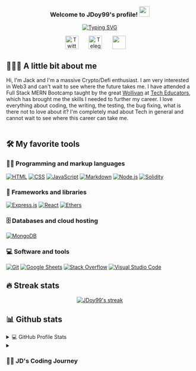<!-- Title -->
<h3 align="center">
  Welcome to JDoy99's profile!
  <img src="https://media.giphy.com/media/hvRJCLFzcasrR4ia7z/giphy.gif" width="28">
</h3>

<!-- Typing SVG -->
<p align="center">
  <a href="https://git.io/typing-svg"><img src="https://readme-typing-svg.demolab.com?font=Fira+Code&size=22&pause=2000&color=9A00FF&center=true&vCenter=true&width=435&lines=+Blockchain+Developer;Full+Stack+Web3+Development;Experienced+with+MERN+Stack" alt="Typing SVG" /></a>
</p>


<!-- Social icons section -->
<p align="center">
  <a href="https://twitter.com/JDoy99"><img width="36px" alt="Twitter" title="Twitter" src="https://github.com/JDoy99/JDoy99/blob/main/icons/64px/003-twitter.png"/></a>
  &#8287;&#8287;&#8287;&#8287;&#8287;
   <a href="https://t.me/JD0x2e"><img width="36px" alt="Telegram" title="Telegram" src="https://github.com/JDoy99/JDoy99/blob/main/icons/64px/001-telegram.png"/></a>
  &#8287;&#8287;&#8287;&#8287;&#8287;
   <a href="discordapp.com/users/873984314650558524" alt="Discord"><img width="36px" src="https://github.com/JDoy99/JDoy99/blob/main/icons/64px/002-discord.png"/></a>
  &#8287;&#8287;&#8287;&#8287;&#8287;
</p>

<!-- Social badges section -->
<!-- <p align="center">
  <a href="https://github.com/DenverCoder1?tab=repositories&sort=stargazers">
    <img alt="total stars" title="Total stars on GitHub" src="https://custom-icon-badges.demolab.com/github/stars/JDoy99?color=9A00FF&style=for-the-badge&labelColor=7d00cf&logo=star"/></a>
  <a href="https://github.com/JDoy99?tab=followers">
    <img alt="followers" title="Follow me on Github" src="https://custom-icon-badges.demolab.com/github/followers/JDoy99?color=236ad3&labelColor=1155ba&style=for-the-badge&logo=person-add&label=Follow&logoColor=white"/></a>
  <a href="https://github.com/DenverCoder1/Simple-View-Counter">
    <img alt="views" title="GitHub profile views" src="https://freshidea.com/jonah/app/DenverCoder1-profile-views"/></a>
</p>
 -->
 
## 🧑🏻‍💻 A little bit about me

Hi, I'm Jack and I'm a massive Crypto/Defi enthusiast. I am very interested in Web3 and can't wait to see where the future takes me. I have attended a Full Stack MERN Bootcamp taught by the great [Wollivan](https://github.com/Wollivan) at [Tech Educators](https://techeducators.co.uk/), which has brought me the skills I needed to further my career. I love everything about coding, the writing, the testing, the bug fixing, what is there not to love about it? I'm completely mad about Tech in general and cannot wait to see where this career can take me.
</br>
</br>

## 🛠️ My favorite tools

### 👨‍💻 Programming and markup languages

<p>
    <a href="https://github.com/search?q=user%3ADenverCoder1+language%3Ahtml"><img alt="HTML" src="https://img.shields.io/badge/HTML-E34F26.svg?logo=html5&logoColor=white"></a>
    <a href="https://github.com/search?q=user%3ADenverCoder1+language%3Acss"><img alt="CSS" src="https://img.shields.io/badge/CSS-1572B6.svg?logo=css3&logoColor=white"></a>
    <a href="https://github.com/search?q=user%3ADenverCoder1+language%3Ajavascript"><img alt="JavaScript" src="https://img.shields.io/badge/JavaScript-F7DF1E.svg?logo=javascript&logoColor=black"></a>
    <a href="https://github.com/search?q=user%3ADenverCoder1+language%3Amarkdown"><img alt="Markdown" src="https://img.shields.io/badge/Markdown-000000.svg?logo=markdown&logoColor=white"></a>
    <a href="https://github.com/search?q=user%3ADenverCoder1+language%3Ajavascript"><img alt="Node.js" src="https://img.shields.io/badge/Node.js-43853D.svg?logo=node.js&logoColor=white"></a>
    <a href="https://github.com/search?q=user%3ADenverCoder1+language%3Asolidity"><img alt="Solidity" src="https://img.shields.io/badge/Solidity-000000?logo=Solidity&logoColor=white"></a>
</p>

### 🧰 Frameworks and libraries
<p>
  <a href="#"><img alt="Express.js" src="https://img.shields.io/badge/Express.js-404d59.svg?logo=express&logoColor=white"></a>
  <a href="#"><img alt="React" src="https://img.shields.io/badge/React-20232a.svg?logo=react&logoColor=%2361DAFB"></a>
  <a href="#"><img alt="Ethers" src="https://img.shields.io/badge/ethers.js-20232a.svg?logo=ethers.js&logoColor=%2361DAFB"></a>
</p>

### 🗄️ Databases and cloud hosting

<p>
  <a href="#"><img alt="MongoDB" src ="https://img.shields.io/badge/MongoDB-4ea94b.svg?logo=mongodb&logoColor=white"></a>
  
</p>

### 💻 Software and tools

<p>
   <a href="#"><img alt="Git" src="https://img.shields.io/badge/Git-F05033.svg?logo=git&logoColor=white"></a>
   <a href="#"><img alt="Google Sheets" src="https://img.shields.io/badge/Sheets-34A853.svg?logo=google%20sheets&logoColor=white"></a>
   <a href="#"><img alt="Stack Overflow" src="https://img.shields.io/badge/-Stack%20Overflow-FE7A16?logo=stack-overflow&logoColor=white"></a>
   <a href="#"><img alt="Visual Studio Code" src="https://img.shields.io/badge/Visual%20Studio%20Code-0078d7.svg?logo=visual-studio-code&logoColor=white"></a>
</p>

## 🔥 Streak stats

<p align="center">
  <a href="v">
    <img title="🔥 Get streak stats for your profile at git.io/streak-stats" alt="JDoy99's streak" src="https://streak-stats.demolab.com?user=JDoy99&theme=tokyonight_duo"/>
  </a>
</p>

## 📊 Github stats

<!-- https://github.com/anuraghazra/github-readme-stats -->
<details> 
  <summary>💻 GitHub Profile Stats</summary>
  <br/>
    <a href="https://github.com/anuraghazra/github-readme-stats"><img alt="JDoy99's Github Stats" src="https://denvercoder1-github-readme-stats.vercel.app/api/?username=JDoy99&show_icons=true&include_all_commits=true&count_private=true&theme=react&hide_border=true&bg_color=1F222E&title_color=F85D7F&icon_color=F8D866" height="192px"/></a>
  <a href="https://github.com/anuraghazra/github-readme-stats"><img alt="JDoy99's Top Languages" src="https://github-readme-stats.vercel.app/api/top-langs/?username=JDoy99&langs_count=8&layout=compact&theme=react&hide_border=true&bg_color=1F222E&title_color=F85D7F&icon_color=F8D866&hide=Jupyter%20Notebook" height="192px"/></a>
  <br/>
</details>

<details>
 <summary><h3>👨‍💻 JD's Coding Journey</h3></summary>
   I started my coding journey actually way back in December 2021. I struggled at first to get to grips with the syntax and how it should be written so I eventually stopped as I was working full-time at the current time and just couldn't dedicate any more brain space to learn. It wasn't until July of 2022 when I was reached out to by a fellow crypto enthusiast/friend, about a course that his company was running, this turned out to be the best decision of my life. I started at the beginning of August and by November I had finished this intensive bootcamp and felt a breathe of fresh air. I could make websites and apps, I could actually code by myself and it felt so great. Fast forward to now, I know many different languages and I am now venturing into the world of Web3 development, taking a particular interest in Solidity and Smart Contracts. The time is now, I will become the best Solidity developer you have ever seen. Watch this space.




